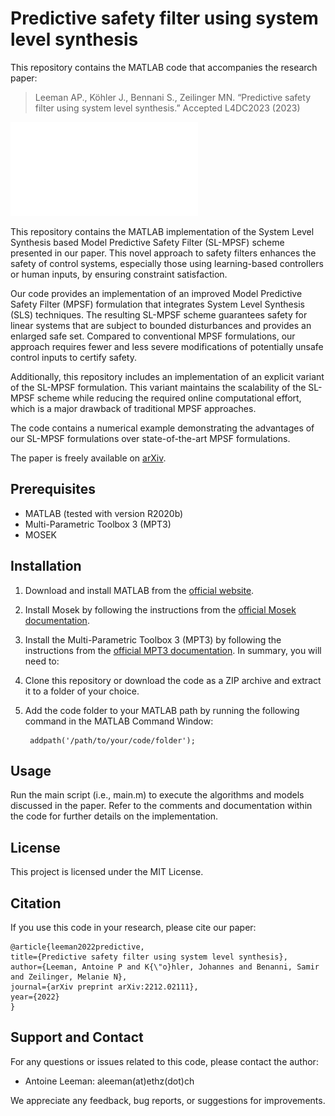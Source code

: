 # Predictive safety filter using system level synthesis
This repository contains the MATLAB code that accompanies the research paper:
> Leeman AP., Köhler J., Bennani S., Zeilinger MN. “Predictive safety filter using system level synthesis.” Accepted L4DC2023 (2023)

![Project Image](fig1.pdf)

This repository contains the MATLAB implementation of the System Level Synthesis based Model Predictive Safety Filter (SL-MPSF) scheme presented in our paper. This novel approach to safety filters enhances the safety of control systems, especially those using learning-based controllers or human inputs, by ensuring constraint satisfaction.

Our code provides an implementation of an improved Model Predictive Safety Filter (MPSF) formulation that integrates System Level Synthesis (SLS) techniques. The resulting SL-MPSF scheme guarantees safety for linear systems that are subject to bounded disturbances and provides an enlarged safe set. Compared to conventional MPSF formulations, our approach requires fewer and less severe modifications of potentially unsafe control inputs to certify safety.

Additionally, this repository includes an implementation of an explicit variant of the SL-MPSF formulation. This variant maintains the scalability of the SL-MPSF scheme while reducing the required online computational effort, which is a major drawback of traditional MPSF approaches.

The code contains a numerical example demonstrating the advantages of our SL-MPSF formulations over state-of-the-art MPSF formulations.

The paper is freely available on [arXiv](https://arxiv.org/abs/2212.02111).

## Prerequisites
- MATLAB (tested with version R2020b)
- Multi-Parametric Toolbox 3 (MPT3)
- MOSEK

## Installation
1. Download and install MATLAB from the [official website](https://www.mathworks.com/products/matlab.html).

2. Install Mosek by following the instructions from the [official Mosek documentation](https://docs.mosek.com/9.2/install/installation.html). 

3. Install the Multi-Parametric Toolbox 3 (MPT3) by following the instructions from the [official MPT3 documentation](https://www.mpt3.org/). In summary, you will need to:
    
4. Clone this repository or download the code as a ZIP archive and extract it to a folder of your choice.

5. Add the code folder to your MATLAB path by running the following command in the MATLAB Command Window:
    
        addpath('/path/to/your/code/folder');
    
## Usage

Run the main script (i.e., main.m) to execute the algorithms and models discussed in the paper. Refer to the comments and documentation within the code for further details on the implementation.

## License

This project is licensed under the MIT License.

## Citation

If you use this code in your research, please cite our paper:
  ```
  @article{leeman2022predictive,
  title={Predictive safety filter using system level synthesis},
  author={Leeman, Antoine P and K{\"o}hler, Johannes and Benanni, Samir and Zeilinger, Melanie N},
  journal={arXiv preprint arXiv:2212.02111},
  year={2022}
  }
  ```
  

## Support and Contact

For any questions or issues related to this code, please contact the author:

- Antoine Leeman: aleeman(at)ethz(dot)ch

We appreciate any feedback, bug reports, or suggestions for improvements.
